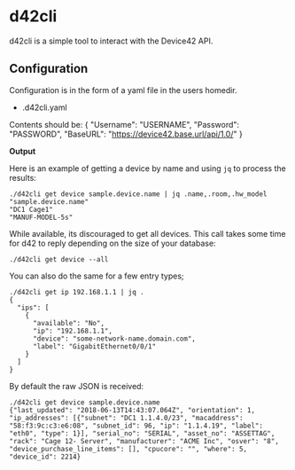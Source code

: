 # d42cli

d42cli is a simple tool to interact with the Device42 API.

## Configuration

Configuration is in the form of a yaml file in the users homedir.
* .d42cli.yaml

Contents should be:
{
    "Username": "USERNAME",
    "Password": "PASSWORD",
    "BaseURL": "https://device42.base.url/api/1.0/"
}

**Output**

Here is an example of getting a device by name and using `jq` to process the results:
```
./d42cli get device sample.device.name | jq .name,.room,.hw_model
"sample.device.name"
"DC1 Cage1"
"MANUF-MODEL-5s"
```

While available, its discouraged to get all devices. This call takes some time for d42 to reply depending on the size of your database:
```
./d42cli get device --all
```

You can also do the same for a few entry types;
```
./d42cli get ip 192.168.1.1 | jq .
{
  "ips": [
    {
      "available": "No",
      "ip": "192.168.1.1",
      "device": "some-network-name.domain.com",
      "label": "GigabitEthernet0/0/1"
    }
  ]
}
```

By default the raw JSON is received:
```
./d42cli get device sample.device.name
{"last_updated": "2018-06-13T14:43:07.064Z", "orientation": 1, "ip_addresses": [{"subnet": "DC1 1.1.4.0/23", "macaddress": "58:f3:9c:c3:e6:08", "subnet_id": 96, "ip": "1.1.4.19", "label": "eth0", "type": 1}], "serial_no": "SERIAL", "asset_no": "ASSETTAG", "rack": "Cage 12- Server", "manufacturer": "ACME Inc", "osver": "8", "device_purchase_line_items": [], "cpucore": "", "where": 5, "device_id": 2214}
```
